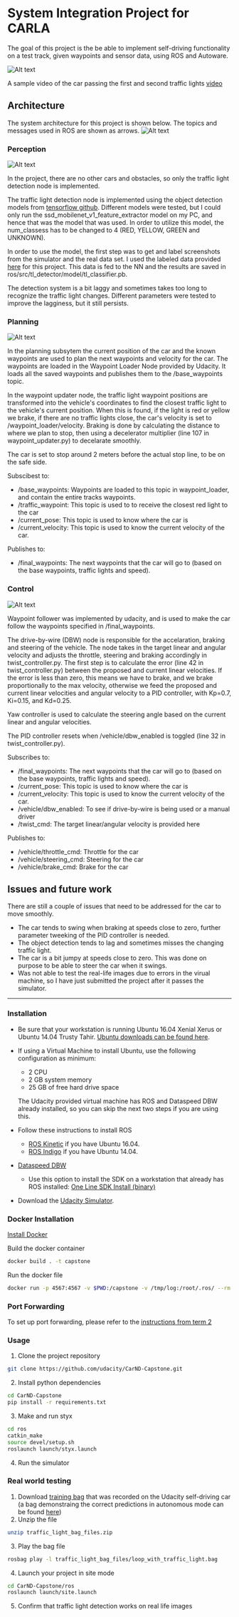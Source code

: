 [video1]: results/video.mp4
# System Integration Project for CARLA

The goal of this project is the be able to implement self-driving functionality on a test track, given waypoints and sensor data, using ROS and Autoware. 

![Alt text](results/videogif.gif)

A sample video of the car passing the first and second traffic lights [video][video1]

## Architecture
The system architecture for this project is shown below. The topics and messages used in ROS are shown as arrows.
![Alt text](results/system.PNG)


### Perception
![Alt text](results/tlNode.PNG)

In the project, there are no other cars and obstacles, so only the traffic light detection node is implemented. 
 
The traffic light detection node is implemented using the object detection models from [tensorflow github](https://github.com/tensorflow/models/tree/master/research/object_detection). Different models were tested, but I could only run the ssd_mobilenet_v1_feature_extractor model on my PC, and hence that was the model that was used. In order to utilize this model, the num_classess has to be changed to 4 (RED, YELLOW, GREEN and UNKNOWN).

In order to use the model, the first step was to get and label screenshots from the simulator and the real data set. I used the labeled data provided [here](https://becominghuman.ai/traffic-light-detection-tensorflow-api-c75fdbadac62) for this project. This data is fed to the NN and the results are saved in ros/src/tl_detector/model/tl_classifier.pb.

The detection system is a bit laggy and sometimes takes too long to recognize the traffic light changes. Different parameters were tested to improve the lagginess, but it still persists. 

### Planning
![Alt text](results/wpNode.PNG)

In the planning subsytem the current position of the car and the known waypoints are used to plan the next waypoints and velocity for the car. The waypoints are loaded in the Waypoint Loader Node provided by Udacity. It loads all the saved waypoints and publishes them to the /base_waypoints topic.

In the waypoint updater node, the traffic light waypoint positions are transformed into the vehicle's coordinates to find the closest traffic light to the vehicle's current position. When this is found, if the light is red or yellow we brake, if there are no traffic lights close, the car's velocity is set to /waypoint_loader/velocity. Braking is done by calculating the distance to where we plan to stop, then using a decelerator multiplier (line 107 in waypoint_updater.py) to decelarate smoothly. 

The car is set to stop around 2 meters before the actual stop line, to be on the safe side. 

Subscibest to:
* /base_waypoints: Waypoints are loaded to this topic in waypoint_loader, and contain the entire tracks waypoints. 
* /traffic_waypoint: This topic is used to to receive the closest red light to the car
* /current_pose: This topic is used to know where the car is
* /current_velocity: This topic is used to know the current velocity of the car.

Publishes to:
* /final_waypoints: The next waypoints that the car will go to (based on the base waypoints, traffic lights and speed). 

### Control
![Alt text](results/dbwNode.PNG)

Waypoint follower was implemented by udacity, and is used to make the car follow the waypoints specified in /final_waypoints. 

The drive-by-wire (DBW) node is responsible for the accelaration, braking and steering of the vehicle. The node takes in the target linear and angular velocity and adjusts the throttle, steering and braking accordingly in twist_controller.py. The first step is to calculate the error (line 42 in twist_controller.py) between the proposed and current linear velocities. If the error is less than zero, this means we have to brake, and we brake proportionally to the max velocity, otherwise we feed the proposed and current linear velocities and angular velocity to a PID controller, with Kp=0.7, Ki=0.15, and Kd=0.25. 

Yaw controller is used to calculate the steering angle based on the current linear and angular velocities.

The PID controller resets when /vehicle/dbw_enabled is toggled (line 32 in twist_controller.py).

Subscribes to:
* /final_waypoints: The next waypoints that the car will go to (based on the base waypoints, traffic lights and speed). 
* /current_pose: This topic is used to know where the car is
* /current_velocity: This topic is used to know the current velocity of the car.
* /vehicle/dbw_enabled: To see if drive-by-wire is being used or a manual driver
* /twist_cmd: The target linear/angular velocity is provided here

Publishes to:
* /vehicle/throttle_cmd: Throttle for the car
* /vehicle/steering_cmd: Steering for the car
* /vehicle/brake_cmd: Brake for the car

## Issues and future work
There are still a couple of issues that need to be addressed for the car to move smoothly.

* The car tends to swing when braking at speeds close to zero, further parameter tweeking of the PID controller is needed. 
* The object detection tends to lag and sometimes misses the changing traffic light.
* The car is a bit jumpy at speeds close to zero. This was done on purpose to be able to steer the car when it swings.
* Was not able to test the real-life images due to errors in the virual machine, so I have just submitted the project after it passes the simulator.

---

### Installation

* Be sure that your workstation is running Ubuntu 16.04 Xenial Xerus or Ubuntu 14.04 Trusty Tahir. [Ubuntu downloads can be found here](https://www.ubuntu.com/download/desktop).
* If using a Virtual Machine to install Ubuntu, use the following configuration as minimum:
  * 2 CPU
  * 2 GB system memory
  * 25 GB of free hard drive space

  The Udacity provided virtual machine has ROS and Dataspeed DBW already installed, so you can skip the next two steps if you are using this.

* Follow these instructions to install ROS
  * [ROS Kinetic](http://wiki.ros.org/kinetic/Installation/Ubuntu) if you have Ubuntu 16.04.
  * [ROS Indigo](http://wiki.ros.org/indigo/Installation/Ubuntu) if you have Ubuntu 14.04.
* [Dataspeed DBW](https://bitbucket.org/DataspeedInc/dbw_mkz_ros)
  * Use this option to install the SDK on a workstation that already has ROS installed: [One Line SDK Install (binary)](https://bitbucket.org/DataspeedInc/dbw_mkz_ros/src/81e63fcc335d7b64139d7482017d6a97b405e250/ROS_SETUP.md?fileviewer=file-view-default)
* Download the [Udacity Simulator](https://github.com/udacity/CarND-Capstone/releases).

### Docker Installation
[Install Docker](https://docs.docker.com/engine/installation/)

Build the docker container
```bash
docker build . -t capstone
```

Run the docker file
```bash
docker run -p 4567:4567 -v $PWD:/capstone -v /tmp/log:/root/.ros/ --rm -it capstone
```

### Port Forwarding
To set up port forwarding, please refer to the [instructions from term 2](https://classroom.udacity.com/nanodegrees/nd013/parts/40f38239-66b6-46ec-ae68-03afd8a601c8/modules/0949fca6-b379-42af-a919-ee50aa304e6a/lessons/f758c44c-5e40-4e01-93b5-1a82aa4e044f/concepts/16cf4a78-4fc7-49e1-8621-3450ca938b77)

### Usage

1. Clone the project repository
```bash
git clone https://github.com/udacity/CarND-Capstone.git
```

2. Install python dependencies
```bash
cd CarND-Capstone
pip install -r requirements.txt
```
3. Make and run styx
```bash
cd ros
catkin_make
source devel/setup.sh
roslaunch launch/styx.launch
```
4. Run the simulator

### Real world testing
1. Download [training bag](https://drive.google.com/file/d/0B2_h37bMVw3iYkdJTlRSUlJIamM/view?usp=sharing) that was recorded on the Udacity self-driving car (a bag demonstraing the correct predictions in autonomous mode can be found [here](https://drive.google.com/open?id=0B2_h37bMVw3iT0ZEdlF4N01QbHc))
2. Unzip the file
```bash
unzip traffic_light_bag_files.zip
```
3. Play the bag file
```bash
rosbag play -l traffic_light_bag_files/loop_with_traffic_light.bag
```
4. Launch your project in site mode
```bash
cd CarND-Capstone/ros
roslaunch launch/site.launch
```
5. Confirm that traffic light detection works on real life images
